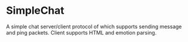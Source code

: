SimpleChat
==========

A simple chat server/client protocol of which supports sending message and ping packets. Client supports HTML and emotion parsing.
